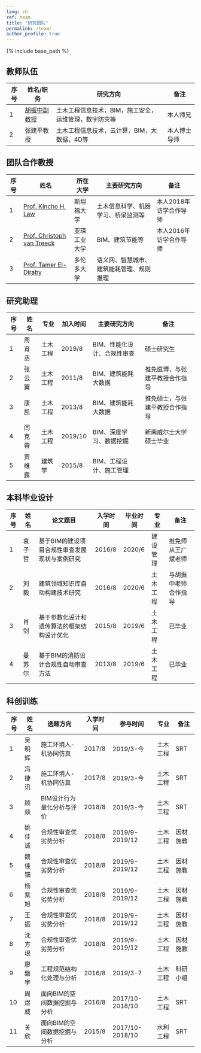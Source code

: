```yaml
---
lang: zh
ref: team
title: "研究团队"
permalink: /team/
author_profile: true
---
```


{% include base_path %}

## 教师队伍

| 序号 | 姓名/职务  | 研究方向 | 备注 |
| --- | ------ | -------- | ---- |
| 1 | [胡振中副教授](http://www.huzhenzhong.net/) | 土木工程信息技术，BIM，施工安全，运维管理，数字防灾等 | 本人师兄 |
| 2 | 张建平教授 | 土木工程信息技术，云计算，BIM，大数据，4D等 | 本人博士导师 |

## 团队合作教授

| 序号 | 姓名  | 所在大学 | 主要研究方向 | 备注 |
| --- | ------ | -------- | -------- | ---- |
| 1 | [Prof. Kincho H. Law](http://eil.stanford.edu/law/) | 斯坦福大学 | 土木信息科学、机器学习、桥梁监测等 | 本人2018年访学合作导师 |
| 2 | [Prof. Christoph van Treeck](https://www.fb3.rwth-aachen.de/go/id/bkab/gguid/0xE6062E8B30B67449828CA3D182DB5D3E/ikz/312410) | 亚琛工业大学 | BIM、建筑节能等 | 本人2016年访学合作导师 |
| 3 | [Prof. Tamer El-Diraby](https://civmin.utoronto.ca/home/about-us/directory/professors/tamer-el-diraby/) | 多伦多大学 | 语义网、智慧城市、建筑能耗管理、规则推理 |  |

## 研究助理

| 序号 | 姓名  | 专业 | 加入时间 | 主要研究方向 | 备注 |
| --- | ------ | -------- | -------- | -------- | ---- |
| 1 | 周育丞 | 土木工程 | 2019/8 | BIM、性能化设计、合规性审查 | 硕士研究生 |
| 2 | 张云翼 | 土木工程 | 2011/8 | BIM、建筑能耗大数据 | 推免直博，与张建平教授合作指导 |
| 3 | 康凯 | 土木工程 | 2013/8 | BIM、建筑能耗大数据 | 推免硕士，与张建平教授合作指导 |
| 4 | 闫克霄 | 土木工程 | 2019/10 | BIM、深度学习、数据挖掘 | 新南威尔士大学硕士毕业 |
| 5 | 贾维露 | 建筑学 | 2015/8 | BIM、工程设计、施工管理 |  |

## 本科毕业设计

| 序号 | 姓名  | 论文题目 | 入学时间 | 毕业时间 | 专业 | 备注 |
| --- | ------ | -------- | -------- | -------- | ---- | ---- |
| 1 | 袁子哲 | 基于BIM的建设项目合规性审查发展现状与案例研究 | 2016/8 | 2020/6 | 建设管理 | 推免师从王广斌老师 |
| 2 | 刘毅 | 建筑领域知识库自动构建技术研究 | 2016/8 | 2020/6 | 土木工程 | 与胡振中老师合作指导 |
| 3 | 肖剑 | 基于参数化设计和遗传算法的框架结构设计优化 | 2015/8 | 2019/6 | 土木工程 | 已毕业 |
| 4 | 曼苏尔 | 基于BIM的消防设计合规性自动审查方法 | 2013/8 | 2019/6 | 土木工程 | 已毕业 |


## 科创训练

| 序号 | 姓名 | 选题方向 | 入学时间 | 参与时间 | 专业 | 备注 |
| ---- | ---- | -------- | ---- | -------- | ---- | ---- |
| 1 | 吴明辉 | 施工环境人-机协同仿真 | 2017/8 | 2019/3-今 | 土木工程 | SRT |
| 2 | 冯捷讯 | 施工环境人-机协同仿真 | 2017/8 | 2019/3-今 | 土木工程 | SRT |
| 3 | 顾燚 | BIM设计行为量化分析与评价 | 2018/8 | 2019/3-今 | 土木工程 | SRT |
| 4 | 姚佳诚 | 合规性审查优劣势分析 | 2018/8 | 2019/9-2019/12 | 土木工程 | 因材施教 |
| 5 | 魏佳钿 | 合规性审查优劣势分析 | 2018/8 | 2019/9-2019/12 | 土木工程 | 因材施教 |
| 6 | 杨紫旭 | 合规性审查优劣势分析 | 2018/8 | 2019/9-2019/12 | 土木工程 | 因材施教 |
| 7 | 王振 | 合规性审查优劣势分析 | 2018/8 | 2019/9-2019/12 | 土木工程 | 因材施教 |
| 8 | 沈方垠 | 合规性审查优劣势分析 | 2018/8 | 2019/9-2019/12 | 土木工程 | 因材施教 |
| 9 | 廖磐宇 | 工程规范结构化处理与分析 | 2016/8 | 2019/3-7 | 土木工程 | 科研小组 |
| 10 | 周煜威 | 面向BIM的空间数据挖掘与分析 | 2016/8 | 2017/10-2018/10 | 土木工程 | SRT |
| 11 | 关欣 | 面向BIM的空间数据挖掘与分析 | 2015/8 | 2017/10-2018/10 | 水利工程 | SRT |